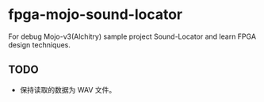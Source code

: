 # fpga-mojo-sound-locator
For debug Mojo-v3(Alchitry) sample project Sound-Locator and learn FPGA design techniques.

## TODO

* 保持读取的数据为 WAV 文件。

